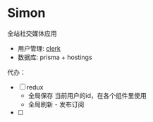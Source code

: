 # Simon
全站社交媒体应用

- 用户管理: [clerk](https://clerk.com/)
- 数据库: prisma + hostings

<!-- --registry=https://registry.npmmirror.com -->

代办：
- [ ] redux
  - 全局保存 当前用户的id，在各个组件里使用
  - 全局刷新 - 发布订阅
- [ ] 
